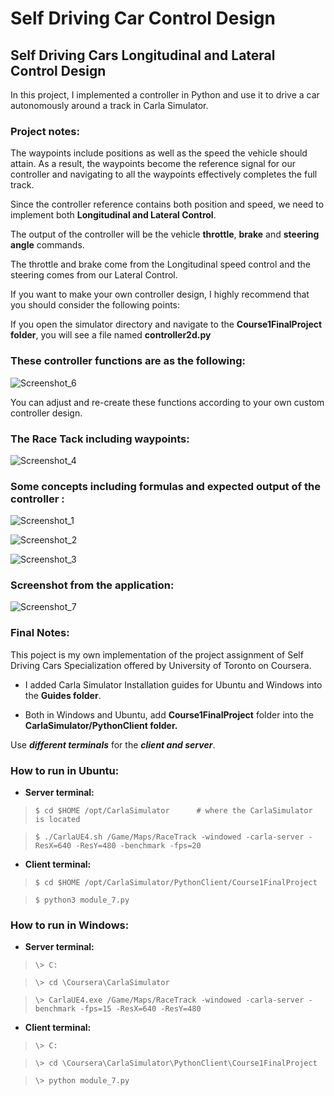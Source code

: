 # Self Driving Car Control Design

## Self Driving Cars Longitudinal and Lateral Control Design 

In this project, I implemented a  controller in Python and use it to drive a car autonomously around a track in Carla Simulator.

### Project notes:

The waypoints include positions as well as the speed the vehicle should attain. As a result, the waypoints
become the reference signal for our controller and navigating to all the waypoints effectively completes the full track.


Since the controller reference contains both position and speed, we need to implement both __Longitudinal and Lateral Control__.


The output of the controller will be the vehicle __throttle__, __brake__ and __steering angle__ commands.

The throttle and brake come from the Longitudinal speed control and the steering comes from our Lateral Control.


If you want to make your own controller design,  I highly recommend that you should consider the following points:

If you open the simulator directory and navigate to the __Course1FinalProject folder__, you will see a file named __controller2d.py__

### These controller functions are as the following:

![Screenshot_6](https://user-images.githubusercontent.com/30608533/55581623-fb1e8a80-5725-11e9-9764-8145816374df.jpg)


You can adjust and re-create these functions according to your own custom controller design.



###  The Race Tack including waypoints:

![Screenshot_4](https://user-images.githubusercontent.com/30608533/55582000-0e7e2580-5727-11e9-83dd-4bafa30da590.jpg)



### Some concepts including formulas and expected output of the controller :

![Screenshot_1](https://user-images.githubusercontent.com/30608533/55582638-b516f600-5728-11e9-9e78-a82bc9afa6d7.jpg)

![Screenshot_2](https://user-images.githubusercontent.com/30608533/55582651-b9431380-5728-11e9-9a26-46e08467ffd3.jpg)

![Screenshot_3](https://user-images.githubusercontent.com/30608533/55582672-be07c780-5728-11e9-9cf3-687fa3179771.jpg)



### Screenshot from the application:

![Screenshot_7](https://user-images.githubusercontent.com/30608533/55583343-52265e80-572a-11e9-9a8d-b4dec7768878.jpg)


### Final Notes:

This poject is my own implementation of the  project assignment of Self Driving Cars Specialization offered by University of Toronto on Coursera.


- I added Carla Simulator Installation guides for Ubuntu and Windows into the __Guides folder__.

- Both in Windows and Ubuntu, add __Course1FinalProject__ folder into the __CarlaSimulator/PythonClient folder.__

Use ***different terminals*** for the ***client and server***.

### How to run in  Ubuntu:

- __Server terminal:__
> `$ cd $HOME /opt/CarlaSimulator      # where the CarlaSimulator is located`

> `$ ./CarlaUE4.sh /Game/Maps/RaceTrack -windowed -carla-server -ResX=640 -ResY=480 -benchmark -fps=20`


- __Client terminal:__
> `$ cd $HOME /opt/CarlaSimulator/PythonClient/Course1FinalProject`

> `$ python3 module_7.py`


### How to run in Windows:

- __Server terminal:__
> `\> C:`

> `\> cd \Coursera\CarlaSimulator`

> `\> CarlaUE4.exe /Game/Maps/RaceTrack -windowed -carla-server -benchmark -fps=15 -ResX=640 -ResY=480`



- __Client terminal:__
> `\> C:`

> `\> cd \Coursera\CarlaSimulator\PythonClient\Course1FinalProject`

> `\> python module_7.py`
